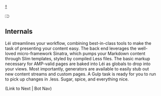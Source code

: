 <a name="internals" href="#about">⤉</a>

⎄

## Internals

Léi streamlines your workflow, combining best-in-class tools to make the task of presenting your content easy. The back end leverages the well-loved micro-framework Sinatra, which pumps your Markdown content through Slim templates, styled by compiled Less files. The basic markup necessary for AMP-valid pages are baked into Léi as globals to drop into your views. Most importantly, generators are available to easily stub out new content streams and custom pages. A Gulp task is ready for you to run to pick up changes in .less. Sugar, spice, and everything nice.

(Link to Next | Bot Nav)